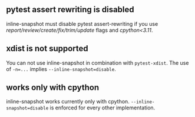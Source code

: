 
## pytest assert rewriting is disabled

inline-snapshot must disable pytest assert-rewriting if you use *report/review/create/fix/trim/update* flags and *cpython<3.11*.

## xdist is not supported

You can not use inline-snapshot in combination with `pytest-xdist`. The use of `-n=...` implies `--inline-snapshot=disable`.

## works only with cpython

inline-snapshot works currently only with cpython. `--inline-snapshot=disable` is enforced for every other implementation.

